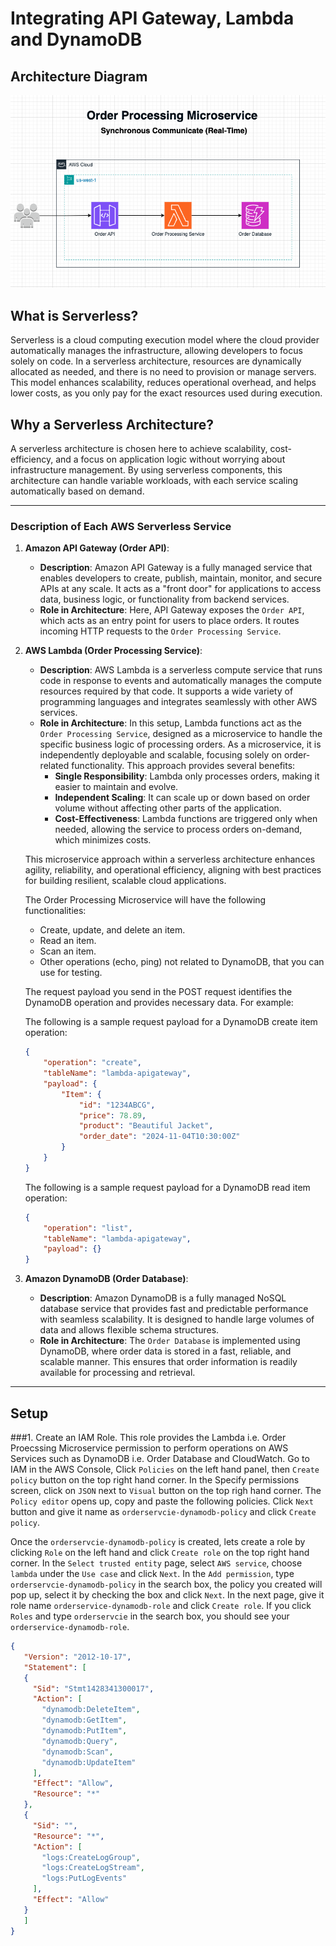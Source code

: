 # Integrating API Gateway, Lambda and DynamoDB

## Architecture Diagram
![Architecture Diagram](image.png)

## What is Serverless?
Serverless is a cloud computing execution model where the cloud provider automatically manages the infrastructure, allowing developers to focus solely on code. In a serverless architecture, resources are dynamically allocated as needed, and there is no need to provision or manage servers. This model enhances scalability, reduces operational overhead, and helps lower costs, as you only pay for the exact resources used during execution.

## Why a Serverless Architecture?
A serverless architecture is chosen here to achieve scalability, cost-efficiency, and a focus on application logic without worrying about infrastructure management. By using serverless components, this architecture can handle variable workloads, with each service scaling automatically based on demand.

---

### Description of Each AWS Serverless Service

1. **Amazon API Gateway (Order API)**:
   - **Description**: Amazon API Gateway is a fully managed service that enables developers to create, publish, maintain, monitor, and secure APIs at any scale. It acts as a "front door" for applications to access data, business logic, or functionality from backend services.
   - **Role in Architecture**: Here, API Gateway exposes the `Order API`, which acts as an entry point for users to place orders. It routes incoming HTTP requests to the `Order Processing Service`.

2. **AWS Lambda (Order Processing Service)**:
   - **Description**: AWS Lambda is a serverless compute service that runs code in response to events and automatically manages the compute resources required by that code. It supports a wide variety of programming languages and integrates seamlessly with other AWS services.
   - **Role in Architecture**: In this setup, Lambda functions act as the `Order Processing Service`, designed as a microservice to handle the specific business logic of processing orders. As a microservice, it is independently deployable and scalable, focusing solely on order-related functionality. This approach provides several benefits:
     - **Single Responsibility**: Lambda only processes orders, making it easier to maintain and evolve.
     - **Independent Scaling**: It can scale up or down based on order volume without affecting other parts of the application.
     - **Cost-Effectiveness**: Lambda functions are triggered only when needed, allowing the service to process orders on-demand, which minimizes costs.

   This microservice approach within a serverless architecture enhances agility, reliability, and operational efficiency, aligning with best practices for building resilient, scalable cloud applications.

   The Order Processing Microservice will have the following functionalities:

      - Create, update, and delete an item.
      - Read an item.
      - Scan an item.
      - Other operations (echo, ping) not related to DynamoDB, that you can use for testing.
      
      The request payload you send in the POST request identifies the DynamoDB operation and provides necessary data. For example:
      
      The following is a sample request payload for a DynamoDB create item operation:
      
      ```json
      {
          "operation": "create",
          "tableName": "lambda-apigateway",
          "payload": {
              "Item": {
                  "id": "1234ABCG",
                  "price": 78.89,
                  "product": "Beautiful Jacket",
                  "order_date": "2024-11-04T10:30:00Z"
              }
          }
      }
      ```
      The following is a sample request payload for a DynamoDB read item operation:
      
      ```json
      {
          "operation": "list",
          "tableName": "lambda-apigateway",
          "payload": {}
      }
      
      ```

3. **Amazon DynamoDB (Order Database)**:
   - **Description**: Amazon DynamoDB is a fully managed NoSQL database service that provides fast and predictable performance with seamless scalability. It is designed to handle large volumes of data and allows flexible schema structures.
   - **Role in Architecture**: The `Order Database` is implemented using DynamoDB, where order data is stored in a fast, reliable, and scalable manner. This ensures that order information is readily available for processing and retrieval.

---
## Setup
###1. Create an IAM Role.
   This role provides the Lambda i.e. Order Proecssing Microservice permission to perform operations on AWS Services such as DynamoDB i.e. Order Database and CloudWatch.
   Go to IAM in the AWS Console, Click `Policies` on the left hand panel, then `Create policy` button on the top right hand corner. In the Specify permissions screen, click on `JSON` next to `Visual` button on the top righ hand corner. The `Policy editor` opens up, copy and paste the following policies. Click `Next` button and give it name as `orderservcie-dynamodb-policy` and click `Create policy`.

  Once the `orderservcie-dynamodb-policy` is created, lets create a role by clicking `Role` on the left hand  and click `Create role` on the top right hand corner. In the `Select trusted entity` page, select `AWS service`, choose `lambda` under the `Use case` and click `Next`. In the `Add permission`, type `orderservcie-dynamodb-policy` in the search box, the policy you created will pop up, select it by checking the box and click `Next`. In the next page, give it role name `orderservice-dynamodb-role` and click `Create role`. If you click `Roles` and  type `orderservcie` in the search box, you should see your `orderservice-dynamodb-role`.
   ```json
   {
      "Version": "2012-10-17",
      "Statement": [
      {
        "Sid": "Stmt1428341300017",
        "Action": [
          "dynamodb:DeleteItem",
          "dynamodb:GetItem",
          "dynamodb:PutItem",
          "dynamodb:Query",
          "dynamodb:Scan",
          "dynamodb:UpdateItem"
        ],
        "Effect": "Allow",
        "Resource": "*"
      },
      {
        "Sid": "",
        "Resource": "*",
        "Action": [
          "logs:CreateLogGroup",
          "logs:CreateLogStream",
          "logs:PutLogEvents"
        ],
        "Effect": "Allow"
      }
      ]
   }
   ```



